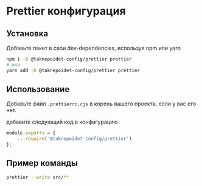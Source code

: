 # Prettier конфигурация

## Установка

Добавьте пакет в свои dev-dependencies, используя npm или yarn

```bash
npm i -D @taknepoidet-config/prettier prettier
# или
yarn add -D @taknepoidet-config/prettier prettier
```

## Использование

Добавьте файл `.prettierrc.cjs` в корень вашего проекта, если у вас его нет.

добавите следующий код в конфигурацию

```javascript
module.exports = {
	...require('@taknepoidet-config/prettier')
};
```

## Пример команды

```bash
prettier --write src/**
```
